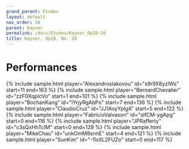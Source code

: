 ```yaml
---
grand_parent: Etudes
layout: default
nav_order: 20
parent: Kayser
permalink: /docs/Etudes/Kayser_Op20-20
title: Kayser, Op20, No. 20
---
```

# Performances
<div class="sample-container">
    {% include sample.html player="AlexandrosIakovou" id="s9r9X8yzlWs" start=11 end=163 %}
    {% include sample.html player="BernardChevalier" id="zzF0XqplcVo" start=1 end=101 %}
    {% include sample.html player="BochanKang" id="iYrjyRgAbPo" start=7 end=136 %}
    {% include sample.html player="ClaudioCruz" id="JJ1AsyYplgA" start=5 end=122 %}
    {% include sample.html player="FabricioValvasori" id="slfCM-ygApg" start=0 end=116 %}
    {% include sample.html player="JPRafferty" id="c3sQxHhTcIM" start=0 end=129 %}
    {% include sample.html player="MikeChau" id="unkOmM8snnE" start=4 end=121 %}
    {% include sample.html player="SunKim" id="-1lxXL2FUZo" start=0 end=117 %}
</div>